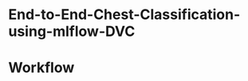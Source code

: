 # End-to-End-Chest-Classification-using-mlflow-DVC

# Workflow

<!-- 1. Update config.yaml
2. update secrete.yaml[optional]
3. update params.yaml
4. update the entity
5. update the configuration manager in the src config
6. update the components
7. update the pipeline
8. update the main.py
9. update the dvc.yaml -->
